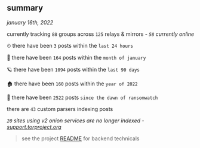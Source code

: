 
## summary
_january 16th, 2022_

currently tracking `88` groups across `125` relays & mirrors - _`58` currently online_

⏲ there have been `3` posts within the `last 24 hours`

🦈 there have been `164` posts within the `month of january`

🪐 there have been `1094` posts within the `last 90 days`

🏚 there have been `160` posts within the `year of 2022`

🦕 there have been `2522` posts `since the dawn of ransomwatch`

there are `43` custom parsers indexing posts

_`20` sites using v2 onion services are no longer indexed - [support.torproject.org](https://support.torproject.org/onionservices/v2-deprecation/)_

> see the project [README](https://github.com/thetanz/ransomwatch#ransomwatch--) for backend technicals
